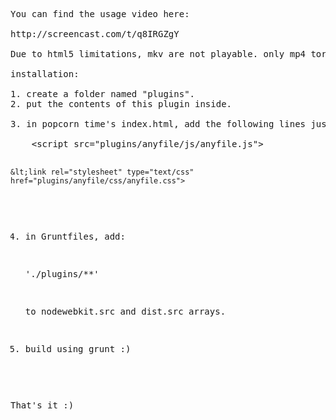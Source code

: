 <pre>
You can find the usage video here:

http://screencast.com/t/q8IRGZgY

Due to html5 limitations, mkv are not playable. only mp4 torrents will work (popcorn time itself pulls only torrents with mp4 in them).

installation:

1. create a folder named "plugins".
2. put the contents of this plugin inside.

3. in popcorn time's index.html, add the following lines just before the "&lt;/body>" tag (at the end of the file):
	
	&lt;script src="plugins/anyfile/js/anyfile.js"></script>
	&lt;link rel="stylesheet" type="text/css" href="plugins/anyfile/css/anyfile.css">

4. in Gruntfiles, add:
	
	'./plugins/**'
	
	to nodewebkit.src and dist.src arrays.
	
5. build using grunt :)	
	
That's it :)
</pre>
